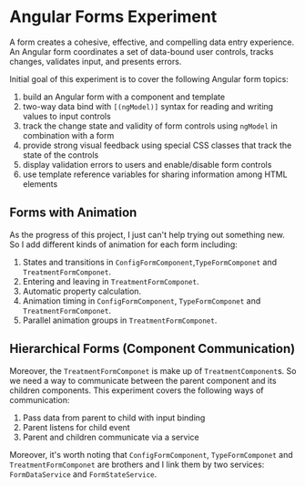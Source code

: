 # Angular Forms Experiment
A form creates a cohesive, effective, and compelling data entry experience. 
An Angular form coordinates a set of data-bound user controls, 
tracks changes, validates input, and presents errors.

Initial goal of this experiment is to cover the following Angular form topics:

1. build an Angular form with a component and template
2. two-way data bind with `[(ngModel)]` syntax for reading and writing values to input controls
3. track the change state and validity of form controls using `ngModel` in combination with a form
4. provide strong visual feedback using special CSS classes that track the state of the controls
5. display validation errors to users and enable/disable form controls
6. use template reference variables for sharing information among HTML elements

## Forms with Animation
As the progress of this project, I just can't help trying out something new. So I add different kinds of 
animation for each form including:

1. States and transitions in `ConfigFormComponent`,`TypeFormComponet` and `TreatmentFormComponet`.
2. Entering and leaving in `TreatmentFormComponet`.
3. Automatic property calculation. 
4. Animation timing in `ConfigFormComponent`, `TypeFormComponet` and `TreatmentFormComponet`.
5. Parallel animation groups in `TreatmentFormComponet`.
 
## Hierarchical Forms (Component Communication)
Moreover, the `TreatmentFormComponet` is make up of `TreatmentComponent`s. So we need a way to communicate 
between the parent component and its children components. This experiment covers the following ways of communication:

1. Pass data from parent to child with input binding
2. Parent listens for child event
3. Parent and children communicate via a service

Moreover, it's worth noting that `ConfigFormComponent`, `TypeFormComponet` and `TreatmentFormComponet` 
are brothers and I link them by two services: `FormDataService` and `FormStateService`. 
